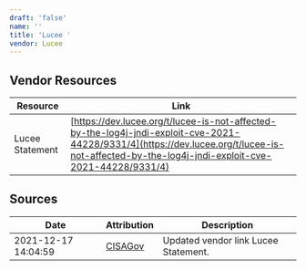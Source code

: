 ```yaml
---
draft: 'false'
name: ''
title: 'Lucee '
vendor: Lucee
---
```


## Vendor Resources
| Resource | Link |
| --- | --- |
| Lucee Statement | [https://dev.lucee.org/t/lucee-is-not-affected-by-the-log4j-jndi-exploit-cve-2021-44228/9331/4](https://dev.lucee.org/t/lucee-is-not-affected-by-the-log4j-jndi-exploit-cve-2021-44228/9331/4) |



## Sources
| Date | Attribution | Description |
| --- | --- | --- |
| 2021-12-17 14:04:59 | [CISAGov](https://raw.githubusercontent.com/cisagov/log4j-affected-db/develop/README.md) | Updated vendor link Lucee Statement.  |
